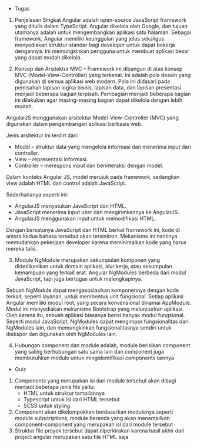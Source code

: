 - Tugas
1. Penjelasan Singkat
Angular adalah open-source JavaScript framework yang ditulis dalam TypeScript. Angular dikelola oleh Google, dan tujuan utamanya adalah untuk mengembangkan aplikasi satu halaman. Sebagai framework, Angular memiliki keunggulan yang jelas sekaligus menyediakan struktur standar bagi developer untuk dapat bekerja dengannya. Ini memungkinkan pengguna untuk membuat aplikasi besar yang dapat mudah dikelola.

2. Konsep dan Arsitektur
MVC – Framework ini dibangun di atas konsep MVC (Model-View-Controller) yang terkenal. Ini adalah pola desain yang digunakan di semua aplikasi web modern. Pola ini didasari pada pemisahan lapisan logika bisnis, lapisan data, dan lapisan presentasi menjadi beberapa bagian terpisah. Pembagian menjadi beberapa bagian ini dilakukan agar masing-masing bagian dapat dikelola dengan lebih mudah.

AngularJS menggunakan arsitektur Model-View-Controller (MVC) yang digunakan dalam pengembangan aplikasi berbasis web.

Jenis arsitektur ini terdiri dari:

- Model – struktur data yang mengelola informasi dan menerima input dari controller.
- View – representasi informasi.
- Controller – merespons input dan berinteraksi dengan model.

Dalam konteks Angular JS, model merujuk pada framework, sedangkan view adalah HTML dan control adalah JavaScript.

Sederhananya seperti ini:

- AngularJS menyatukan JavaScript dan HTML.
- JavaScript menerima input user dan mengirimkannya ke AngularJS.
- AngularJS menggunakan input untuk memodifikasi HTML.

Dengan bersatunya JavaScript dan HTML berkat framework ini, kode di antara kedua bahasa tersebut akan tersinkron. Mekanisme ini nantinya memudahkan pekerjaan developer karena meminimalkan kode yang harus mereka tulis.

3. Module
NgModule merupakan sekumpulan komponen yang didedikasikan untuk domain aplikasi, alur kerja, atau sekumpulan kemampuan yang terkait erat. Angular NgModules berbeda dari modul JavaScript, tapi juga bertugas untuk melengkapinya.

Sebuah NgModule dapat mengasosiasikan komponennya dengan kode terkait, seperti layanan, untuk membentuk unit fungsional. Setiap aplikasi Angular memiliki modul root, yang secara konvensional dinamai AppModule. Modul ini menyediakan mekanisme Bootstrap yang meluncurkan aplikasi. Oleh karena itu, sebuah aplikasi biasanya berisi banyak modul fungsional. Seperti modul JavaScript, NgModules dapat mengimpor fungsionalitas dari NgModules lain, dan memungkinkan fungsionalitasnya sendiri untuk diekspor dan digunakan oleh NgModules lain.

4. Hubungan component dan module adalah, module berisikan component yang saling berhubungan satu sama lain dan component juga membutuhkan module untuk mingidentifikasi components lainnya

- Quiz
1. Components yang merupakan isi dari module tersebut akan dibagi menjadi beberapa jenis file yaitu:
   - HTML untuk struktur tampilannya
   - Typescript untuk isi dari HTML tersebut 
   - SCSS untuk styling
2. Component akan dikelompokkan berdasarkan modulenya seperti module subscriptions, module beranda yang akan menampilkan component-component yang merupakan isi dari module tersebut
3. Struktur file proyek tersebut dapat diperkirakan karena hasil akhir dari project angular merupakan satu file HTML saja
